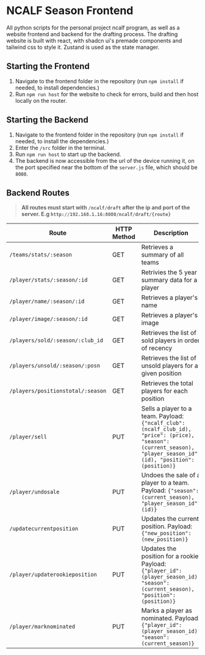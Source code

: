 # NCALF Season Frontend

All python scripts for the personal project ncalf program, as well as a website frontend and backend for the drafting process.
The drafting website is built with react, with shadcn ui's premade components and tailwind css to style it. Zustand is used as the state manager.

## Starting the Frontend

1. Navigate to the frontend folder in the repository (run `npm install` if needed, to install dependencies.)
2. Run `npm run host` for the website to check for errors, build and then host locally on the router.

## Starting the Backend

1. Navigate to the frontend folder in the repository (run `npm install` if needed, to install the dependencies.)
2. Enter the `/src` folder in the terminal.
3. Run `npm run host` to start up the backend.
4. The backend is now accessible from the url of the device running it, on the port specified near the bottom of the `server.js` file, which should be `8080`.

## Backend Routes

> **All routes must start with `/ncalf/draft` after the ip and port of the server. E.g `http://192.168.1.16:8080/ncalf/draft/{route}`**

| Route                             | HTTP Method | Description                                                                                                                                                          |
| --------------------------------- | ----------- | -------------------------------------------------------------------------------------------------------------------------------------------------------------------- |
| `/teams/stats/:season`            | GET         | Retrieves a summary of all teams                                                                                                                                     |
| `/player/stats/:season/:id`       | GET         | Retrivies the 5 year summary data for a player                                                                                                                       |
| `/player/name/:season/:id`        | GET         | Retrieves a player's name                                                                                                                                            |
| `/player/image/:season/:id`       | GET         | Retrieves a player's image                                                                                                                                           |
| `/players/sold/:season/:club_id`  | GET         | Retrieves the list of sold players in order of recency                                                                                                               |
| `/players/unsold/:season/:posn`   | GET         | Retrieves the list of unsold players for a given position                                                                                                            |
| `/players/positionstotal/:season` | GET         | Retrieves the total players for each position                                                                                                                        |
| `/player/sell`                    | PUT         | Sells a player to a team. Payload: `{"ncalf_club": (ncalf_club_id), "price": (price), "season": (current_season), "player_season_id": (id), "position": (position)}` |
| `/player/undosale`                | PUT         | Undoes the sale of a player to a team. Payload: `{"season": (current_season), "player_season_id": (id)}`                                                             |
| `/updatecurrentposition`          | PUT         | Updates the current position. Payload: `{"new_position": (new_position)}`                                                                                            |
| `/player/updaterookieposition`    | PUT         | Updates the position for a rookie. Payload: `{"player_id": (player_season_id), "season": (current_season), "position": (position)}`                                  |
| `/player/marknominated`           | PUT         | Marks a player as nominated. Payload: `{"player_id": (player_season_id), "season": (current_season)}`                                                                |
